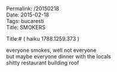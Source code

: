Permalink: /20150218  
Date: 2015-02-18  
Tags:  bucaresti  
Title: SMOKERS  
  
Title:# ( haiku 1788.1259.373 )  
  
everyone smokes, well not everyone  
but maybe everyone dinner with the locals  
shitty restaurant building roof  
